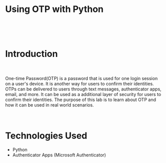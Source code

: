 # Using OTP with Python

<br>
<br>
<br>

# Introduction
<br>
<br>
One-time Password(OTP) is a password that is used for one login session on a user's device. It is another way for users to confirm their identities. OTPs can be delivered to users through text messages, authenticator apps, email, and more. It can be used as a additional layer of security for users to confirm their identities. The purpose of this lab is to learn about OTP and how it can be used in real world scenarios.

<br>
<br>
<br>

# Technologies Used

- Python
- Authenticator Apps (Microsoft Authenticator)




